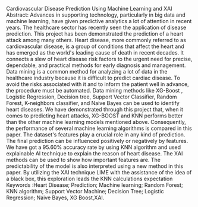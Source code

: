 Cardiovascular Disease Prediction Using Machine Learning and XAI 
Abstract: Advances in supporting technology, particularly in big  data and machine learning, have given predictive analytics a lot of  attention in recent years. The healthcare sector has recently seen the  application of disease prediction. This project has been 
demonstrated the prediction of a heart attack among many others.  Heart disease, more commonly referred to as cardiovascular  disease, is a group of conditions that affect the heart and has  emerged as the world's leading cause of death in recent decades. It  connects a slew of heart disease risk factors to the urgent need for  precise, dependable, and practical methods for early diagnosis and  management. Data mining is a common method for analyzing a lot  of data in the healthcare industry because it is difficult to predict  cardiac disease. To avoid the risks associated with it and to inform  the patient well in advance, the procedure must be automated. Data  mining methods like XG-Boost , Logistic Regression, Decision  tree, Support Vector Classifier, Random Forest, K-neighbors  classifier, and Naive Bayes can be used to identify heart diseases.  We have demonstrated through this project that, when it comes to  predicting heart attacks, XG-BOOST and KNN performs better  than the other machine learning models mentioned above.  Consequently, the performance of several machine learning  algorithms is compared in this paper. The dataset's features play a  crucial role in any kind of prediction. The final prediction can be  influenced positively or negatively by features. We have got a  95.60% accuracy rate by using KNN algorithm and used  explainable AI technique to explain the reason of heart disease. The  XAI methods can be used to show how important features are. The  predictability of the model is also interpreted using a new method  in this paper. By utilizing the XAI technique LIME with the  assistance of the idea of a black box, this exploration leads the  KNN calculations expectation 
Keywords :Heart Disease; Prediction; Machine learning; Random Forest; KNN  algorithm; Support Vector Machine; Decision Tree; Logistic Regression; Naive  Bayes, XG Boost,XAI.
